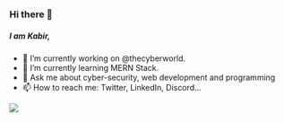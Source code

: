 ### Hi there 👋
##### I am Kabir,
- 🔭 I’m currently working on @thecyberworld.
- 🌱 I’m currently learning MERN Stack.
- 💬 Ask me about cyber-security, web development and programming
- 📫 How to reach me: Twitter, LinkedIn, Discord...

<img 
   src="https://github-readme-stats.vercel.app/api?username=kabir0x17&show_icons=true&theme=tokyonight" 
/>
